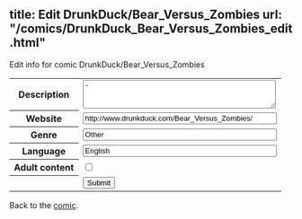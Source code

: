 title: Edit DrunkDuck/Bear_Versus_Zombies
url: "/comics/DrunkDuck_Bear_Versus_Zombies_edit.html"
---
Edit info for comic DrunkDuck/Bear_Versus_Zombies

<form name="comic" action="http://gaepostmail.appspot.com/comic/" method="post">
<table class="comicinfo">
<tr>
<th>Description</th><td><textarea name="description" cols="40" rows="3">-</textarea></td>
</tr>
<tr>
<th>Website</th><td><input type="text" name="url" value="http://www.drunkduck.com/Bear_Versus_Zombies/" size="40"/></td>
</tr>
<tr>
<th>Genre</th><td><input type="text" name="genre" value="Other" size="40"/></td>
</tr>
<tr>
<th>Language</th><td><input type="text" name="language" value="English" size="40"/></td>
</tr>
<tr>
<th>Adult content</th><td><input type="checkbox" name="adult" value="adult" /></td>
</tr>
<tr>
<th></th><td>
<input type="hidden" name="comic" value="DrunkDuck_Bear_Versus_Zombies" />
<input type="submit" name="submit" value="Submit" />
</td>
</tr>
</table>
</form>

Back to the [comic](DrunkDuck_Bear_Versus_Zombies.html).
